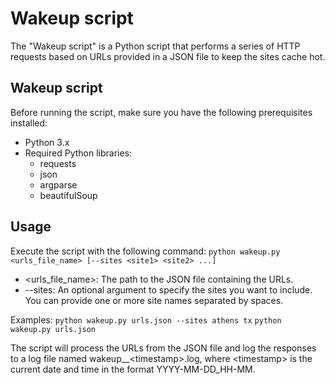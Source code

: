 # Wakeup script
The "Wakeup script" is a Python script that performs a series of HTTP requests based on URLs provided in a JSON file to keep the sites cache hot.
## Wakeup script
Before running the script, make sure you have the following prerequisites installed:
- Python 3.x
- Required Python libraries: 
    - requests
    - json
    - argparse
    - beautifulSoup
## Usage
Execute the script with the following command:
`python wakeup.py <urls_file_name> [--sites <site1> <site2> ...]`
- <urls_file_name>: The path to the JSON file containing the URLs.
- --sites: An optional argument to specify the sites you want to include. You can provide one or more site names separated by spaces.

Examples:
`python wakeup.py urls.json --sites athens tx`
`python wakeup.py urls.json`

The script will process the URLs from the JSON file and log the responses to a log file named wakeup__\<timestamp>.log, where \<timestamp> is the current date and time in the format YYYY-MM-DD_HH-MM.